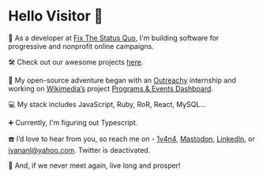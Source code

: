  # Hello Visitor 🤘
    
 🌱 As a developer at [Fix The Status Quo](https://proca.app/), I'm building software for progressive and nonprofit online campaigns.
 
 🛠️ Check out our awesome projects [here](https://github.com/fixthestatusquo/).
 
 :yellow_heart: My open-source adventure began with an [Outreachy](https://www.outreachy.org) internship and working on [Wikimedia’s](https://wikimediafoundation.org/) project [Programs & Events Dashboard](https://github.com/WikiEducationFoundation/WikiEduDashboard).
 
 :computer: My stack includes JavaScript, Ruby, RoR, React, MySQL...
 
 :heavy_plus_sign: Currently, I'm figuring out Typescript.
   
  ☎️ I’d love to hear from you, so reach me on - [1v4n4](https://www.1v4n4.me), <a rel="me" href="https://fosstodon.org/@nosurprises">Mastodon</a>, [LinkedIn](https://www.linkedin.com/in/1v4n4/), or ivananl@yahoo.com. Twitter is deactivated.    
   
 🖖 And, if we never meet again, live long and prosper!
